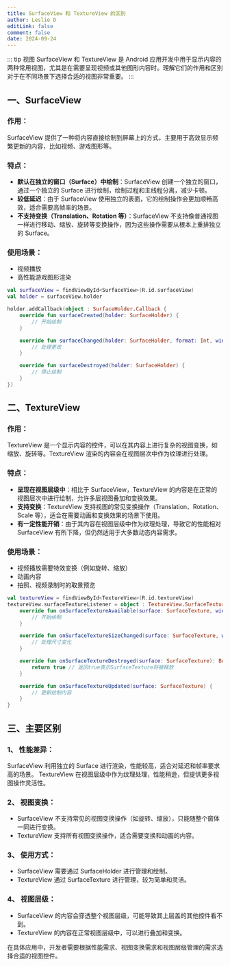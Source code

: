 ```yaml
---
title: SurfaceView 和 TextureView 的区别
author: Leslie D
editLink: false
comment: false
date: 2024-09-24
---
```


::: tip 视图
SurfaceView 和 TextureView 是 Android 应用开发中用于显示内容的两种常用视图，尤其是在需要呈现视频或其他图形内容时。理解它们的作用和区别对于在不同场景下选择合适的视图非常重要。
:::

## 一、SurfaceView

### 作用：

SurfaceView 提供了一种将内容直接绘制到屏幕上的方式，主要用于高效显示频繁更新的内容，比如视频、游戏图形等。

### 特点：

- **默认在独立的窗口（Surface）中绘制**：SurfaceView 创建一个独立的窗口，通过一个独立的 Surface 进行绘制，绘制过程和主线程分离，减少卡顿。
- **较低延迟**：由于 SurfaceView 使用独立的表面，它的绘制操作会更加顺畅高效，适合需要高帧率的场景。
- **不支持变换（Translation、Rotation 等）**：SurfaceView 不支持像普通视图一样进行移动、缩放、旋转等变换操作，因为这些操作需要从根本上重排独立的 Surface。

### 使用场景：

- 视频播放
- 高性能游戏图形渲染

```kotlin
val surfaceView = findViewById<SurfaceView>(R.id.surfaceView)
val holder = surfaceView.holder

holder.addCallback(object : SurfaceHolder.Callback {
    override fun surfaceCreated(holder: SurfaceHolder) {
        // 开始绘制
    }

    override fun surfaceChanged(holder: SurfaceHolder, format: Int, width: Int, height: Int) {
        // 处理更改
    }

    override fun surfaceDestroyed(holder: SurfaceHolder) {
        // 停止绘制
    }
})
```

## 二、TextureView

### 作用：

TextureView 是一个显示内容的控件，可以在其内容上进行复杂的视图变换，如缩放、旋转等。TextureView 渲染的内容会在视图层次中作为纹理进行处理。

### 特点：

- **呈现在视图层级中**：相比于 SurfaceView，TextureView 的内容是在正常的视图层次中进行绘制，允许多层视图叠加和变换效果。
- **支持变换**：TextureView 支持视图的常见变换操作（Translation、Rotation、Scale 等），适合在需要动画和变换效果的场景下使用。
- **有一定性能开销**：由于其内容在视图层级中作为纹理处理，导致它的性能相对 SurfaceView 有所下降，但仍然适用于大多数动态内容需求。

### 使用场景：

- 视频播放需要特效变换（例如旋转、缩放）
- 动画内容
- 拍照、视频录制时的取景预览

```kotlin
val textureView = findViewById<TextureView>(R.id.textureView)
textureView.surfaceTextureListener = object : TextureView.SurfaceTextureListener {
    override fun onSurfaceTextureAvailable(surface: SurfaceTexture, width: Int, height: Int) {
        // 开始绘制
    }

    override fun onSurfaceTextureSizeChanged(surface: SurfaceTexture, width: Int, height: Int) {
        // 处理尺寸变化
    }

    override fun onSurfaceTextureDestroyed(surface: SurfaceTexture): Boolean {
        return true // 返回true表示SurfaceTexture将被释放
    }

    override fun onSurfaceTextureUpdated(surface: SurfaceTexture) {
        // 更新绘制内容
    }
}
```

## 三、主要区别

### 1、 性能差异：

SurfaceView 利用独立的 Surface 进行渲染，性能较高，适合对延迟和帧率要求高的场景。
TextureView 在视图层级中作为纹理处理，性能稍逊，但提供更多视图操作灵活性。

### 2、 视图变换：

- SurfaceView 不支持常见的视图变换操作（如旋转、缩放），只能随整个窗体一同进行变换。
- TextureView 支持所有视图变换操作，适合需要变换和动画的内容。

### 3、 使用方式：

- SurfaceView 需要通过 SurfaceHolder 进行管理和绘制。
- TextureView 通过 SurfaceTexture 进行管理，较为简单和灵活。

### 4、 视图层级：

- SurfaceView 的内容会穿透整个视图层级，可能导致其上层盖的其他控件看不到。
- TextureView 的内容在正常视图层级中，可以进行叠加和变换。

在具体应用中，开发者需要根据性能需求、视图变换需求和视图层级管理的需求选择合适的视图控件。